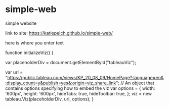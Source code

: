 # simple-web
simple website

link to site: https://katiepelch.github.io/simple-web/

here is where you enter text

function initializeViz() {

  var placeholderDiv = document.getElementById("tableauViz");
  
  var url = "https://public.tableau.com/views/KP_20_08_09/HomePage?:language=en&:display_count=y&publish=yes&:origin=viz_share_link";
  // An object that contains options specifying how to embed the viz
  var options = {
    width: '600px',
    height: '600px',
    hideTabs: true,
    hideToolbar: true,
  };
  viz = new tableau.Viz(placeholderDiv, url, options);
}



